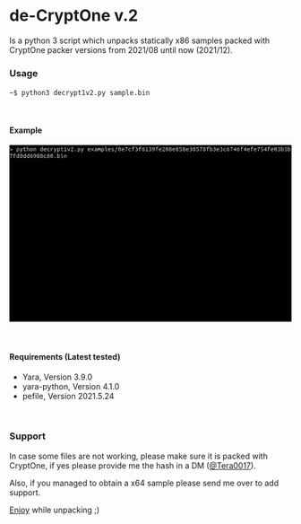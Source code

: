de-CryptOne v.2
==============

Is a python 3 script which unpacks statically x86 samples packed with CryptOne packer versions from 2021/08 until now (2021/12).

### Usage

```
~$ python3 decrypt1v2.py sample.bin
```

&nbsp;
#### Example

![](images/x86.gif)

&nbsp;
#### Requirements (Latest tested)

* Yara, Version 3.9.0
* yara-python, Version 4.1.0
* pefile, Version 2021.5.24

&nbsp;
### Support

In case some files are not working, please make sure it is packed with CryptOne, if yes please provide me the hash in a DM ([@Tera0017](https://twitter.com/tera0017)). 

Also, if you managed to obtain a x64 sample please send me over to add support.

[Enjoy](https://www.youtube.com/watch?v=5I3fI_Ezk5I) while unpacking ;)
